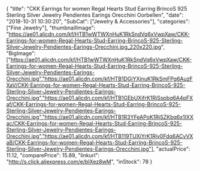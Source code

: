 {
	"title": "CKK Earrings for women Regal Hearts Stud Earring BrincoS 925 Sterling Silver Jewelry Pendientes Earings Orecchini Oorbellen",
	"date": "2018-10-31 10:30:20",
	"SubCat": ["Jewelry & Accessories"],
	"categories": ["Fine Jewelry"],
	"thumbnailImage": "https://ae01.alicdn.com/kf/HTB1wWTWXnHuK1RkSndVq6xVwpXaw/CKK-Earrings-for-women-Regal-Hearts-Stud-Earring-BrincoS-925-Sterling-Silver-Jewelry-Pendientes-Earings-Orecchini.jpg_220x220.jpg",
	"BigImage": ["https://ae01.alicdn.com/kf/HTB1wWTWXnHuK1RkSndVq6xVwpXaw/CKK-Earrings-for-women-Regal-Hearts-Stud-Earring-BrincoS-925-Sterling-Silver-Jewelry-Pendientes-Earings-Orecchini.jpg","https://ae01.alicdn.com/kf/HTB1DGjYXjnuK1RkSmFPq6AuzFXaV/CKK-Earrings-for-women-Regal-Hearts-Stud-Earring-BrincoS-925-Sterling-Silver-Jewelry-Pendientes-Earings-Orecchini.jpg","https://ae01.alicdn.com/kf/HTB1GEbUXifrK1RjSspbq6A4pFXaf/CKK-Earrings-for-women-Regal-Hearts-Stud-Earring-BrincoS-925-Sterling-Silver-Jewelry-Pendientes-Earings-Orecchini.jpg","https://ae01.alicdn.com/kf/HTB1R3YFeAPoK1RjSZKbq6x1IXXac/CKK-Earrings-for-women-Regal-Hearts-Stud-Earring-BrincoS-925-Sterling-Silver-Jewelry-Pendientes-Earings-Orecchini.jpg","https://ae01.alicdn.com/kf/HTB119TUXiYrK1Rjy0Fdq6ACvVXaB/CKK-Earrings-for-women-Regal-Hearts-Stud-Earring-BrincoS-925-Sterling-Silver-Jewelry-Pendientes-Earings-Orecchini.jpg"],
	"actualPrice": 11.12,
	"comparePrice": 15.89,
	"linkurl": "http://s.click.aliexpress.com/e/bIXez8wM",
	"inStock": 78
}
